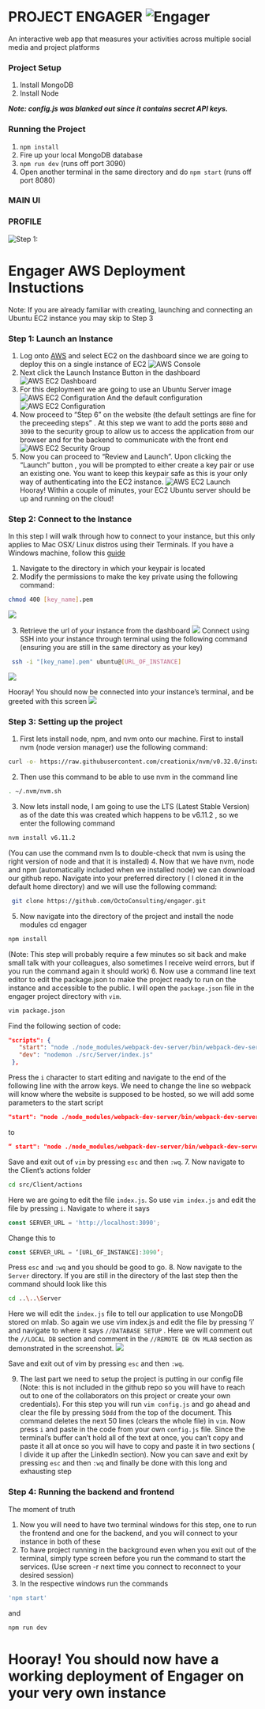 PROJECT ENGAGER  ![Engager](https://github.com/OctoConsulting/engager/blob/public_profile/img/Engager_ico_48.png?raw=true)
================

An interactive web app that measures your activities across multiple social media and project platforms

### Project Setup
1. Install MongoDB
2. Install Node

***Note: config.js was blanked out since it contains secret API keys.***

### Running the Project

1. `npm install`
2. Fire up your local MongoDB database
3. `npm run dev` (runs off port 3090)
4. Open another terminal in the same directory and do `npm start` (runs off port 8080)


### MAIN UI


### PROFILE

![Step 1:](https://photos-6.dropbox.com/t/2/AADM4rLH13JquRAYwNMX1wQEWhKRPP5O3vVJPDeHdRE-Yg/12/76004654/jpeg/32x32/3/1502496000/0/2/Engager_dashboard.JPG/EKy8_DoY6JsIIAcoBw/h2HEhLliKXFYZ_o0rErACfOWyB-T_Rvir7dTGBzb2Ao?dl=0&size=2048x1536&size_mode=3)

# Engager AWS Deployment Instuctions

Note: If you are already familiar with creating, launching and connecting an Ubuntu EC2 instance you may skip to Step 3

### Step 1: Launch an Instance
1. Log onto [AWS](http://www.aws.amazon.com) and select EC2 on the dashboard since we are going to deploy this on a single instance of EC2
![AWS Console](https://github.com/OctoConsulting/engager/blob/master/img/aws_screenshots/4.png?raw=true)
2. Next click the Launch Instance Button in the dashboard
![AWS EC2 Dashboard](https://github.com/OctoConsulting/engager/blob/master/img/aws_screenshots/2.png?raw=true)
3. For this deployment we are going to use an Ubuntu Server image
![AWS EC2 Configuration](https://github.com/OctoConsulting/engager/blob/master/img/aws_screenshots/3.png?raw=true)
    And the default configuration
![AWS EC2 Configuration](https://github.com/OctoConsulting/engager/blob/master/img/aws_screenshots/5.png?raw=true)
4. Now proceed to “Step 6” on the website (the default settings are fine for the preceeding steps” . At this step we want to add the ports `8080` and `3090` to the security group to allow us to access the application from our browser and for the backend to communicate with the front end
![AWS EC2 Security Group](https://github.com/OctoConsulting/engager/blob/master/img/aws_screenshots/7.png?raw=true)
5. Now you can proceed to “Review and Launch”. Upon clicking the “Launch” button , you will be prompted to either create a key pair or use an existing one. You want to keep this keypair safe as this is your only way of authenticating into the EC2 instance.
![AWS EC2 Launch](https://github.com/OctoConsulting/engager/blob/master/img/aws_screenshots/6.png?raw=true)
Hooray! Within a couple of minutes, your EC2 Ubuntu server should be up and running on the cloud!
### Step 2: Connect to the Instance
 In this step I will walk through how to connect to your instance, but this only applies to Mac OSX/ Linux distros using their Terminals. If you have a Windows machine, follow this [guide]( https://docs.aws.amazon.com/AWSEC2/latest/UserGuide/putty.html?icmpid=docs_ec2_console)
1. Navigate to the directory in which your keypair is located
2. Modify the permissions to make the key private using the following command: 
```bash
chmod 400 [key_name].pem
```
![](https://github.com/OctoConsulting/engager/blob/master/img/aws_screenshots/9.png?raw=true)

3. Retrieve the url of your instance from the dashboard
![](https://github.com/OctoConsulting/engager/blob/master/img/aws_screenshots/10.png?raw=true)
Connect using SSH into your instance through terminal using the following command (ensuring you are still in the same directory as your key)
```bash
 ssh -i "[key_name].pem" ubuntu@[URL_OF_INSTANCE]
 ```
![](https://github.com/OctoConsulting/engager/blob/master/img/aws_screenshots/11.png?raw=true)

Hooray! You should now be connected into your instance’s terminal, and be greeted with this screen
![](https://github.com/OctoConsulting/engager/blob/master/img/aws_screenshots/12.png?raw=true)
### Step 3: Setting up the project
1. First lets install node, npm, and nvm onto our machine. First to install nvm (node version manager) use the following command:
```bash
curl -o- https://raw.githubusercontent.com/creationix/nvm/v0.32.0/install.sh | bash
```
2. Then use this command to be able to use nvm in the command line
```bash
. ~/.nvm/nvm.sh
```

3. Now lets install node, I am going to use the LTS (Latest Stable Version) as of the date this was created which happens to be v6.11.2 , so we enter the following command 
```bash
nvm install v6.11.2
```
(You can use the command nvm ls to double-check that nvm is using the right version of node and that it is installed)
4. Now that we have nvm, node and npm (automatically included when we installed node) we can download our github repo. Navigate into your preferred directory ( I cloned it in the default home directory) and we will use the following command:
```bash
 git clone https://github.com/OctoConsulting/engager.git
```
5. Now navigate into the directory of the project and install the node modules 
cd engager
```bash
npm install
```
(Note: This step will probably require a few minutes so sit back and make small talk with your colleagues, also sometimes I receive weird errors, but if you run the command again it should work)
6. Now use a command line text editor to edit the package.json to make the project ready to run on the instance and accessible to the public. I will open the  `package.json` file in the engager project directory with `vim`.
```sh
vim package.json 
```
   Find the following section of code:
```json
"scripts": {
   "start": "node ./node_modules/webpack-dev-server/bin/webpack-dev-server.js",
   "dev": "nodemon ./src/Server/index.js"
 },
 ```
Press the `i` character to start editing and navigate to the end of the following line with the arrow keys. We need to change the line so webpack will know where the website is supposed to be hosted, so we will add some parameters to the start script
```json
"start": "node ./node_modules/webpack-dev-server/bin/webpack-dev-server.js",
```
 to
 ```json
“ start": "node ./node_modules/webpack-dev-server/bin/webpack-dev-server.js --host 0.0.0.0 --public [URL_OF_INSTANCE]"
```
Save and exit out of `vim` by pressing `esc`  and then `:wq`. 
7. Now navigate to the Client’s actions folder 
```sh
cd src/Client/actions
```
Here we are going to edit the file `index.js`. So use `vim index.js` and edit the file by pressing `i`. Navigate to where it says 
```javascript
const SERVER_URL = 'http://localhost:3090';
```
Change this to 
```javascript
const SERVER_URL = ‘[URL_OF_INSTANCE]:3090’;
```
Press `esc`  and  `:wq` and you should be good to go.
8. Now navigate to the `Server` directory. If you are still in the directory of the last step then the command should look like this 
```sh
cd ..\..\Server
```
Here we will edit the `index.js` file to tell our application to use MongoDB stored on mlab.  So again we use vim index.js and edit the file by pressing ‘i’ and navigate to where it says `//DATABASE SETUP` .  Here we will comment out the `//LOCAL DB` section and comment in the `//REMOTE DB ON MLAB` section as demonstrated in the screenshot. 
![](https://github.com/OctoConsulting/engager/blob/master/img/aws_screenshots/22.png?raw=true)

Save and exit out of vim by pressing `esc`  and then `:wq`.   

9. The last part we need to setup the project is putting in our config file (Note: this is not included in the github repo so you will have to reach out to one of the collaborators on this project or create your own credentials). For this step you will run `vim config.js` and go ahead and clear the file by pressing `50dd` from the top of the document. This command deletes the next 50 lines (clears the whole file)  in `vim`. Now press `i` and paste in the code from your own `config.js` file. Since the terminal’s buffer can’t hold all of the text at once, you can’t copy and paste it all at once so you will have to copy and paste it in two sections ( I divide it up after the LinkedIn section).
Now you can save and exit by pressing `esc`  and then `:wq` and finally be done with this long and exhausting step
### Step 4: Running the backend and frontend
 The moment of truth
1. Now you will need to have two terminal windows for this step, one to run the frontend and one for the backend, and you will connect to your instance in both of these
2. To have project running in the background even when you exit out of the terminal, simply type screen before you run the command to start the services. (Use screen -r next time you connect to reconnect to your desired session)
3. In the respective windows run the commands
```sh
'npm start' 
```
and 
```sh
npm run dev 
```
# Hooray! You should now have a working deployment of Engager on your very own instance
